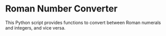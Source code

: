  # Roman Number Converter

 This Python script provides functions to convert between Roman numerals and integers, and vice versa.
